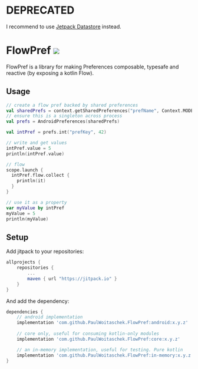 # DEPRECATED

I recommend to use [Jetpack Datastore](https://developer.android.com/topic/libraries/architecture/datastore) instead.

# FlowPref ![](https://github.com/PaulWoitaschek/FlowPref/workflows/CI/badge.svg)

FlowPref is a library for making Preferences composable, typesafe and reactive (by exposing a kotlin Flow).

## Usage

```kotlin
// create a flow pref backed by shared preferences
val sharedPrefs = context.getSharedPreferences("prefName", Context.MODE_PRIVATE)
// ensure this is a singleton across process
val prefs = AndroidPreferences(sharedPrefs)

val intPref = prefs.int("prefKey", 42)

// write and get values
intPref.value = 5
println(intPref.value)

// flow
scope.launch {
  intPref.flow.collect { 
    println(it)
  }
}

// use it as a property
var myValue by intPref
myValue = 5
println(myValue)
```

## Setup

Add jitpack to your repositories:
```groovy
allprojects {
    repositories {
        ...
        maven { url "https://jitpack.io" }
    }
}
```

And add the dependency:
```groovy
dependencies {
    // android implementation
    implementation 'com.github.PaulWoitaschek.FlowPref:android:x.y.z'
    
    // core only, useful for consuming kotlin-only modules
    implementation 'com.github.PaulWoitaschek.FlowPref:core:x.y.z'

    // an in-memory implementation, useful for testing. Pure kotlin
    implementation 'com.github.PaulWoitaschek.FlowPref:in-memory:x.y.z'
}
```
